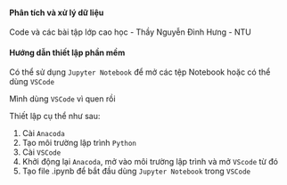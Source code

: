 #### Phân tích và xử lý dữ liệu
Code và các bài tập lớp cao học - Thầy Nguyễn Đình Hưng - NTU

#### Hướng dẫn thiết lập phần mềm

Có thể sử dụng `Jupyter Notebook` để mở các tệp Notebook hoặc có thể dùng `VSCode`

Mình dùng `VSCode` vì quen rồi

Thiết lập cụ thể như sau:
1. Cài `Anacoda`
2. Tạo môi trường lập trình `Python`
3. Cài `VSCode`
4. Khởi động lại `Anacoda`, mở vào môi trường lập trình và mở `VScode` từ đó
5. Tạo file .ipynb để bắt đầu dùng  `Jupyter Notebook` trong `VSCode`